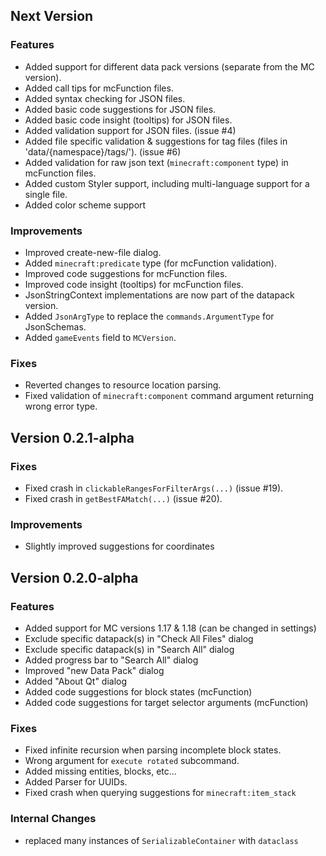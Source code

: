 ## Next Version
### Features
 * Added support for different data pack versions (separate from the MC version).
 * Added call tips for mcFunction files.
 * Added syntax checking for JSON files.
 * Added basic code suggestions for JSON files.
 * Added basic code insight (tooltips) for JSON files.
 * Added validation support for JSON files. (issue #4)
 * Added file specific validation & suggestions for tag files (files in 'data/{namespace}/tags/'). (issue #6)
 * Added validation for raw json text (`minecraft:component` type) in mcFunction files.
 * Added custom Styler support, including multi-language support for a single file.
 * Added color scheme support

### Improvements
 * Improved create-new-file dialog.
 * Added `minecraft:predicate` type (for mcFunction validation).
 * Improved code suggestions for mcFunction files.
 * Improved code insight (tooltips) for mcFunction files.
 * JsonStringContext implementations are now part of the datapack version.
 * Added `JsonArgType` to replace the `commands.ArgumentType` for JsonSchemas.
 * Added `gameEvents` field to `MCVersion`.

### Fixes
 * Reverted changes to resource location parsing.
 * Fixed validation of `minecraft:component` command argument returning wrong error type.

## Version 0.2.1-alpha
### Fixes
 * Fixed crash in `clickableRangesForFilterArgs(...)` (issue #19).
 * Fixed crash in `getBestFAMatch(...)` (issue #20).

### Improvements
 * Slightly improved suggestions for coordinates

## Version 0.2.0-alpha
### Features
 * Added support for MC versions 1.17 & 1.18 (can be changed in settings)
 * Exclude specific datapack(s) in "Check All Files" dialog
 * Exclude specific datapack(s) in "Search All" dialog
 * Added progress bar to "Search All" dialog
 * Improved "new Data Pack" dialog
 * Added "About Qt" dialog
 * Added code suggestions for block states (mcFunction)
 * Added code suggestions for target selector arguments (mcFunction)

### Fixes
 * Fixed infinite recursion when parsing incomplete block states.
 * Wrong argument for `execute rotated` subcommand.
 * Added missing entities, blocks, etc...
 * Added Parser for UUIDs.
 * Fixed crash when querying suggestions for `minecraft:item_stack`

### Internal Changes
 * replaced many instances of `SerializableContainer` with `dataclass` 